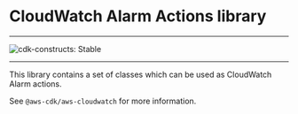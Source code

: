 # CloudWatch Alarm Actions library
<!--BEGIN STABILITY BANNER-->

---

![cdk-constructs: Stable](https://img.shields.io/badge/cdk--constructs-stable-success.svg?style=for-the-badge)

---
<!--END STABILITY BANNER-->

This library contains a set of classes which can be used as CloudWatch Alarm actions.

See `@aws-cdk/aws-cloudwatch` for more information.